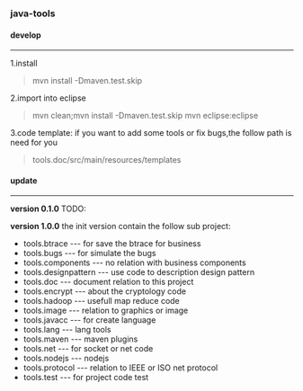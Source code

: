 ### java-tools ###

#### develop ####
-------------------------------------------------------------

1.install
 > mvn install -Dmaven.test.skip 

2.import into eclipse
 > mvn clean;mvn install -Dmaven.test.skip
 > mvn eclipse:eclipse

3.code template:
 if you want to add some tools or fix bugs,the follow path is need for you
 > tools.doc/src/main/resources/templates

#### update ####
--------------------------------------------------------------
**version 0.1.0**
 TODO:

**version 1.0.0**
the init version contain the follow sub project:  
  * tools.btrace				  --- for save the btrace for business
  *	tools.bugs					  --- for simulate the bugs
  * tools.components			--- no relation with business components
  *	tools.designpattern		--- use code to description design pattern
  *	tools.doc					    --- document relation to this project
  * tools.encrypt				  --- about the cryptology code
  * tools.hadoop				  --- usefull map reduce code
  * tools.image					  --- relation to graphics or image
  * tools.javacc				  --- for create language
  * tools.lang					  --- lang tools
  * tools.maven			  	  --- maven plugins
  * tools.net					    --- for socket or net code
  * tools.nodejs				  --- nodejs
  * tools.protocol				--- relation to IEEE or ISO net protocol
  * tools.test					  --- for project code test


